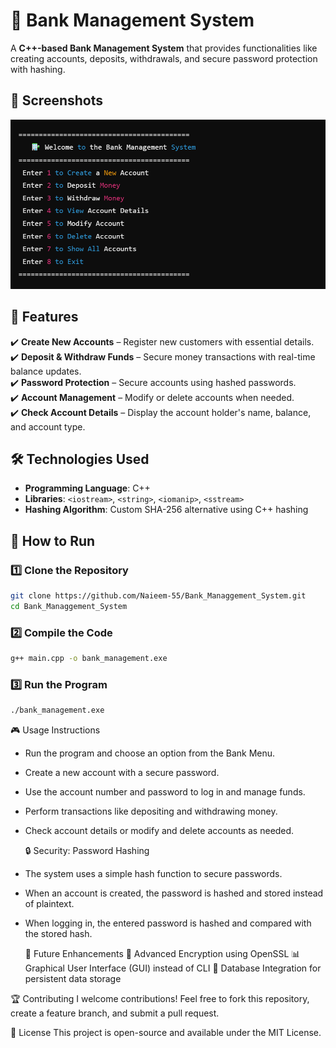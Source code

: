# 🏦 Bank Management System

A **C++-based Bank Management System** that provides functionalities like creating accounts, deposits, withdrawals, and secure password protection with hashing.

## 📸 Screenshots  
![Console](https://raw.githubusercontent.com/Naieem-55/Bank_Managgement_System/main/bank.png)

## 🚀 Features  
✔️ **Create New Accounts** – Register new customers with essential details.  
✔️ **Deposit & Withdraw Funds** – Secure money transactions with real-time balance updates.  
✔️ **Password Protection** – Secure accounts using hashed passwords.  
✔️ **Account Management** – Modify or delete accounts when needed.  
✔️ **Check Account Details** – Display the account holder's name, balance, and account type.  

## 🛠 Technologies Used  
- **Programming Language**: C++  
- **Libraries**: `<iostream>`, `<string>`, `<iomanip>`, `<sstream>`  
- **Hashing Algorithm**: Custom SHA-256 alternative using C++ hashing  

## 📜 How to Run 
### 1️⃣ Clone the Repository

```bash
git clone https://github.com/Naieem-55/Bank_Managgement_System.git
cd Bank_Managgement_System
```

### 2️⃣ Compile the Code

```bash
g++ main.cpp -o bank_management.exe
```

### 3️⃣ Run the Program

```bash
./bank_management.exe
```

🎮 Usage Instructions
- Run the program and choose an option from the Bank Menu.
- Create a new account with a secure password.
- Use the account number and password to log in and manage funds.
- Perform transactions like depositing and withdrawing money.
- Check account details or modify and delete accounts as needed.

  🔒 Security: Password Hashing
- The system uses a simple hash function to secure passwords.
- When an account is created, the password is hashed and stored instead of plaintext.
- When logging in, the entered password is hashed and compared with the stored hash.

  📌 Future Enhancements
🔐 Advanced Encryption using OpenSSL
📊 Graphical User Interface (GUI) instead of CLI
📁 Database Integration for persistent data storage

🏆 Contributing
I welcome contributions! Feel free to fork this repository, create a feature branch, and submit a pull request.

📄 License
This project is open-source and available under the MIT License.
